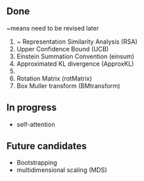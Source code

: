 ## Done
~means need to be revised later

1. ~ Representation Similarity Analysis (RSA) 
2. Upper Confidence Bound (UCB)
3. Einstein Summation Convention (einsum)
4. Approximated KL divergence (ApproxKL)
5. 
6. Rotation Matrix (rotMatrix)
7. Box Muller transform (BMtransform)

## In progress 

* self-attention 

## Future candidates

* Bootstrapping
* multidimensional scaling (MDS)
